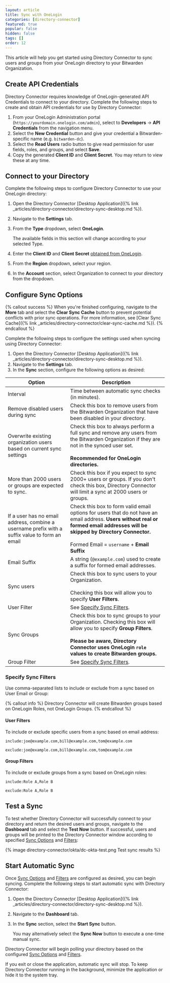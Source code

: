 ```yaml
---
layout: article
title: Sync with OneLogin
categories: [directory-connector]
featured: true
popular: false
hidden: false
tags: []
order: 12
---
```


This article will help you get started using Directory Connector to sync users and groups from your OneLogin directory to your Bitwarden Organization.

## Create API Credentials

Directory Connector requires knowledge of OneLogin-generated API Credentials to connect to your directory. Complete the following steps to create and obtain API credentials for use by Directory Connector:

1. From your OneLogin Administration portal (`https://yourdomain.onelogin.com/admin`), select to **Developers** &rarr; **API Credentials** from the navigation menu.
2. Select the **New Credential** button and give your credential a Bitwarden-specific name (e.g. `bitwarden-dc`).
3. Select the **Read Users** radio button to give read permission for user fields, roles, and groups, and select **Save**.
4. Copy the generated **Client ID** and **Client Secret**. You may return to view these at any time.

## Connect to your Directory

Complete the following steps to configure Directory Connector to use your OneLogin directory:

1. Open the Directory Connector [Desktop Application]({% link _articles/directory-connector/directory-sync-desktop.md %}).
2. Navigate to the **Settings** tab.
3. From the **Type** dropdown, select **OneLogin**.

   The available fields in this section will change according to your selected Type.
4. Enter the **Client ID** and **Client Secret** [obtained from OneLogin](#create-api-credentials).
5. From the **Region** dropdown, select your region.
6. In the **Account** section, select Organization to connect to your directory from the dropdown.

## Configure Sync Options

{% callout success %}
When you're finished configuring, navigate to the **More** tab and select the **Clear Sync Cache** button to prevent potential conflicts with prior sync operations. For more information, see [Clear Sync Cache]({% link _articles/directory-connector/clear-sync-cache.md %}).
{% endcallout %}

Complete the following steps to configure the settings used when syncing using Directory Connector:

1. Open the Directory Connector [Desktop Application]({% link _articles/directory-connector/directory-sync-desktop.md %}).
2. Navigate to the **Settings** tab.
3. In the **Sync** section, configure the following options as desired:

|Option|Description|
|------|-----------|
|Interval|Time between automatic sync checks (in minutes).|
|Remove disabled users during sync|Check this box to remove users from the Bitwarden Organization that have been disabled in your directory.|
|Overwrite existing organization users based on current sync settings|Check this box to always perform a full sync and remove any users from the Bitwarden Organization if they are not in the synced user set.<br><br>**Recommended for OneLogin directories.**|
|More than 2000 users or groups are expected to sync.|Check this box if you expect to sync 2000+ users or groups. If you don't check this box, Directory Connector will limit a sync at 2000 users or groups.|
|If a user has no email address, combine a username prefix with a suffix value to form an email|Check this box to form valid email options for users that do not have an email address. **Users without real or formed email addresses will be skipped by Directory Connector.**<br><br>Formed Email = `username` + **Email Suffix**|
|Email Suffix|A string (`@example.com`) used to create a suffix for formed email addresses.|
|Sync users|Check this box to sync users to your Organization.<br><br>Checking this box will allow you to specify **User Filters**.|
|User Filter|See [Specify Sync Filters](#specify-sync-filters).|
|Sync Groups|Check this box to sync groups to your Organization. Checking this box will allow you to specify **Group Filters**.<br><br>**Please be aware, Directory Connector uses OneLogin `role` values to create Bitwarden groups.**<br>|
|Group Filter|See [Specify Sync Filters](#specify-sync-filters).|

### Specify Sync Filters

Use comma-separated lists to include or exclude from a sync based on User Email or Group:

{% callout info %}
Directory Connector will create Bitwarden groups based on OneLogin Roles, not OneLogin Groups.
{% endcallout %}

#### User Filters

To include or exclude specific users from a sync based on email address:
```
include:joe@example.com,bill@example.com,tom@example.com
```
```
exclude:joe@example.com,bill@example.com,tom@example.com
```

#### Group Filters

To include or exclude groups from a sync based on OneLogin roles:

```
include:Role A,Role B
```
```
exclude:Role A,Role B
```

## Test a Sync

To test whether Directory Connector will successfully connect to your directory and return the desired users and groups, navigate to the **Dashboard** tab and select the **Test Now** button. If successful, users and groups will be printed to the Directory Connector window according to specified [Sync Options](#configure-sync-options) and [Filters](#specify-sync-filters):

{% image directory-connector/okta/dc-okta-test.png Test sync results %}

## Start Automatic Sync

Once [Sync Options](#configure-sync-options) and [Filters](#specify-sync-filters) are configured as desired, you can begin syncing. Complete the following steps to start automatic sync with Directory Connector:

1. Open the Directory Connector [Desktop Application]({% link _articles/directory-connector/directory-sync-desktop.md %}).
2. Navigate to the **Dashboard** tab.
3. In the **Sync** section, select the **Start Sync** button.

   You may alternatively select the **Sync Now** button to execute a one-time manual sync.

Directory Connector will begin polling your directory based on the configured [Sync Options](#configure-sync-options) and [Filters](#specify-sync-filters).

If you exit or close the application, automatic sync will stop. To keep Directory Connector running in the background, minimize the application or hide it to the system tray.
